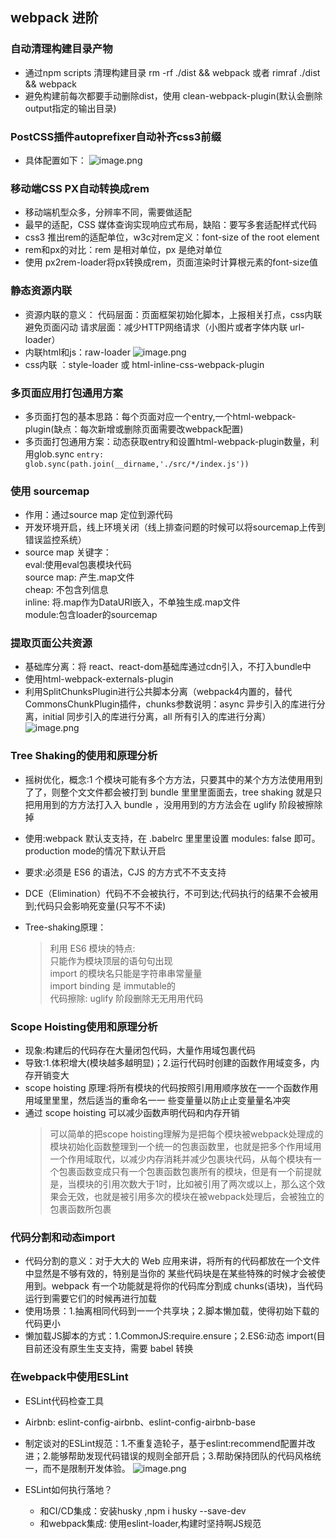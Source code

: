 ## webpack 进阶

### 自动清理构建目录产物
* 通过npm scripts 清理构建目录 rm -rf ./dist && webpack 或者 rimraf ./dist && webpack
* 避免构建前每次都要手动删除dist，使用 clean-webpack-plugin(默认会删除output指定的输出目录)

### PostCSS插件autoprefixer自动补齐css3前缀
* 具体配置如下：
![image.png](https://s2.loli.net/2022/01/05/Je1MnxKur4hLQYw.png)

### 移动端CSS PX自动转换成rem
* 移动端机型众多，分辨率不同，需要做适配
* 最早的适配，CSS 媒体查询实现响应式布局，缺陷：要写多套适配样式代码
* css3 推出rem的适配单位，w3c对rem定义：font-size of the root element
* rem和px的对比：rem 是相对单位，px 是绝对单位
* 使用 px2rem-loader将px转换成rem，页面渲染时计算根元素的font-size值


### 静态资源内联
* 资源内联的意义：
  代码层面：页面框架初始化脚本，上报相关打点，css内联避免页面闪动
  请求层面：减少HTTP网络请求（小图片或者字体内联 url-loader）
* 内联html和js：raw-loader
![image.png](https://s2.loli.net/2022/01/05/YrhUOTaAzk6XWl1.png)
* css内联 ：style-loader 或 html-inline-css-webpack-plugin


### 多页面应用打包通用方案
* 多页面打包的基本思路：每个页面对应一个entry,一个html-webpack-plugin(缺点：每次新增或删除页面需要改webpack配置)
* 多页面打包通用方案：动态获取entry和设置html-webpack-plugin数量，利用glob.sync
    `entry: glob.sync(path.join(__dirname,'./src/*/index.js'))`


### 使用 sourcemap
* 作用：通过source map 定位到源代码
* 开发环境开启，线上环境关闭（线上排查问题的时候可以将sourcemap上传到错误监控系统）
* source map 关键字：   
    eval:使用eval包裹模块代码     
    source map: 产生.map文件     
    cheap: 不包含列信息    
    inline: 将.map作为DataURI嵌入，不单独生成.map文件    
    module:包含loader的sourcemap    
    
### 提取页面公共资源
* 基础库分离：将 react、react-dom基础库通过cdn引入，不打入bundle中
* 使用html-webpack-externals-plugin
* 利用SplitChunksPlugin进行公共脚本分离（webpack4内置的，替代CommonsChunkPlugin插件，chunks参数说明：async 异步引入的库进行分离，initial 同步引入的库进行分离，all 所有引入的库进行分离）
![image.png](https://s2.loli.net/2022/01/07/AYo1bcOj6zuVga8.png)

### Tree Shaking的使用和原理分析
* 摇树优化，概念:1 个模块可能有多个⽅方法，只要其中的某个⽅方法使⽤用到了了，则整个⽂文件都会被打到 bundle ⾥里里⾯面去，tree shaking 就是只把⽤用到的⽅方法打⼊入 bundle ，没⽤用到的⽅方法会在 uglify 阶段被擦除掉
* 使用:webpack 默认⽀支持，在 .babelrc ⾥里里设置 modules: false 即可。 production mode的情况下默认开启
* 要求:必须是 ES6 的语法，CJS 的⽅方式不不⽀支持

* DCE（Elimination）代码不不会被执行，不可到达;代码执行的结果不会被用到;代码只会影响死变量(只写不不读)
* Tree-shaking原理：
  >利⽤ ES6 模块的特点:    
  只能作为模块顶层的语句句出现    
  import 的模块名只能是字符串串常量量   
  import binding 是 immutable的    
  代码擦除: uglify 阶段删除⽆无⽤用代码   


### Scope Hoisting使用和原理分析
* 现象:构建后的代码存在⼤量闭包代码，⼤量作用域包裹代码
* 导致:1.体积增⼤(模块越多越明显)；2.运行代码时创建的函数作用域变多，内存开销变⼤
* scope hoisting 原理:将所有模块的代码按照引⽤用顺序放在⼀一个函数作⽤用域⾥里里，然后适当的重命名⼀一
些变量量以防⽌止变量量名冲突
* 通过 scope hoisting 可以减少函数声明代码和内存开销
  >可以简单的把scope hoisting理解为是把每个模块被webpack处理成的模块初始化函数整理到一个统一的包裹函数里，也就是把多个作用域用一个作用域取代，以减少内存消耗并减少包裹块代码，从每个模块有一个包裹函数变成只有一个包裹函数包裹所有的模块，但是有一个前提就是，当模块的引用次数大于1时，比如被引用了两次或以上，那么这个效果会无效，也就是被引用多次的模块在被webpack处理后，会被独立的包裹函数所包裹

### 代码分割和动态import
* 代码分割的意义：对于⼤大的 Web 应⽤来讲，将所有的代码都放在一个文件中显然是不够有效的，特别是当你的 某些代码块是在某些特殊的时候才会被使用到。webpack 有⼀个功能就是将你的代码库分割成 chunks(语块)，当代码运⾏到需要它们的时候再进行加载
* 使用场景：1.抽离相同代码到⼀一个共享块；2.脚本懒加载，使得初始下载的代码更⼩
* 懒加载JS脚本的方式：1.CommonJS:require.ensure；2.ES6:动态 import(⽬目前还没有原⽣生⽀支持，需要 babel 转换

### 在webpack中使用ESLint
* ESLint代码检查工具
* Airbnb: eslint-config-airbnb、eslint-config-airbnb-base
* 制定谈对的ESLint规范：1.不重复造轮子，基于eslint:recommend配置并改进；2.能够帮助发现代码错误的规则全部开启；3.帮助保持团队的代码风格统一，而不是限制开发体验。
![image.png](https://s2.loli.net/2022/01/10/H8MQKfRBbO1Lu9z.png)

* ESLint如何执行落地？
  * 和CI/CD集成：安装husky ,npm i husky --save-dev
  * 和webpack集成: 使用eslint-loader,构建时坚持啊JS规范




